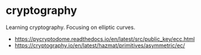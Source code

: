 # cryptography

Learning cryptography. Focusing on elliptic curves.

- https://pycryptodome.readthedocs.io/en/latest/src/public_key/ecc.html
- https://cryptography.io/en/latest/hazmat/primitives/asymmetric/ec/
